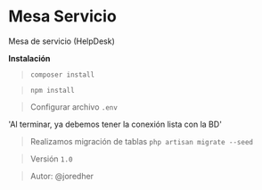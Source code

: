 # Mesa Servicio
Mesa de servicio (HelpDesk)

**Instalación** 

> `composer install`

> `npm install`

> Configurar archivo `.env`

'Al terminar, ya debemos tener la conexión lista con la BD'

> Realizamos migración de tablas `php artisan migrate --seed`

> Versión `1.0`

> Autor: @joredher
